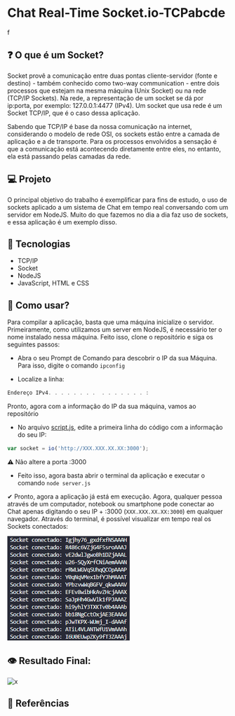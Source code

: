 # Chat Real-Time Socket.io-TCPabcde
f
## ❓ O que é um Socket?

Socket provê a comunicação entre duas pontas cliente-servidor (fonte e destino) - também conhecido como two-way communication - entre dois processos que estejam na mesma máquina (Unix Socket) ou na rede (TCP/IP Sockets). Na rede, a representação de um socket se dá por ip:porta, por exemplo: 127.0.0.1:4477 (IPv4). Um socket que usa rede é um Socket TCP/IP, que é o caso dessa aplicação.

Sabendo que TCP/IP é base da nossa comunicação na internet, considerando o modelo de rede OSI, os sockets estão entre a camada de aplicação e a de transporte. Para os processos envolvidos a sensação é que a comunicação está acontecendo diretamente entre eles, no entanto, ela está passando pelas camadas da rede.

## 💻 Projeto
O principal objetivo do trabalho é exemplificar para fins de estudo, o uso de sockets aplicado a um sistema de Chat em tempo real conversando com um servidor em NodeJS. Muito do que fazemos no dia a dia faz uso de sockets, e essa aplicação é um exemplo disso.

## 🚀 Tecnologias

- TCP/IP
- Socket
- NodeJS
- JavaScript, HTML e CSS

## 📡 Como usar?

Para compilar a aplicação, basta que uma máquina inicialize o servidor. Primeiramente, como utilizamos um server em NodeJS, é necessário ter o nome instalado nessa máquina. Feito isso, clone o repositório e siga os seguintes passos:

* Abra o seu Prompt de Comando para descobrir o IP da sua Máquina. Para isso, digite o comando `ipconfig`

* Localize a linha:
```js
Endereço IPv4. . . . . . . .  . . . . . . . :
```
Pronto, agora com a informação do IP da sua máquina, vamos ao repositório

* No arquivo [script.js](https://github.com/Davi-Perdigao/Redes-Application_Socket-TCP/blob/main/public/js/script.js), edite a primeira linha do código com a informação do seu IP:
```js
var socket = io('http://XXX.XXX.XX.XX:3000');
```
⚠ Não altere a porta :3000

* Feito isso, agora basta abrir o terminal da aplicação e executar o comando `node server.js`

✔ Pronto, agora a aplicação já está em execução. Agora, qualquer pessoa através de um computador, notebook ou smartphone pode conectar ao Chat apenas digitando o seu IP + :3000 (`XXX.XXX.XX.XX:3000`) em qualquer navegador. Através do terminal, é possível visualizar em tempo real os Sockets conectados:

![Socket Conectado](https://github.com/Davi-Perdigao/Redes-Application_Socket-TCP/blob/main/public/img_readme.png)

## 👁️ Resultado Final:

 ![x]()

## 📖 Referências
